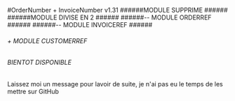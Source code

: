 #OrderNumber + InvoiceNumber v1.31
######MODULE SUPPRIME       ######
######MODULE DIVISE EN 2    ######
######-- MODULE ORDERREF    ######
######-- MODULE INVOICEREF  ######
###### + MODULE CUSTOMERREF ######

###### BIENTOT DISPONIBLE   ######

Laissez moi un message pour lavoir de suite, je n'ai pas eu le temps de les mettre sur GitHub

